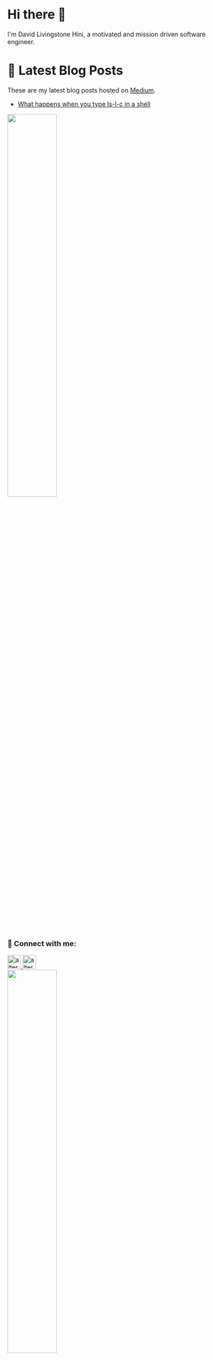 # Hi there 👋
I'm David Livingstone Hini, a motivated and mission driven software engineer. 

# 📝 Latest Blog Posts
These are my latest blog posts hosted on <a href="https://medium.com">Medium</a>.

<!-- BLOG-POST-LIST:START -->
- [What happens when you type ls-l-c in a shell](https://medium.com/@kwamelivingstone77/what-happens-when-you-type-ls-l-c-in-a-shell-and-hit-enter-89fbb4094139)
<!-- BLOG-POST-LIST:END -->

<img width="47%" src="https://github-readme-stats.vercel.app/api/top-langs/?username=DavidLivingstoneHini&layout=compact&show_icons=true&theme=cobalt" />

<br>

### 🤝 Connect with me:
<a href="https://linkedin.com/in/livingstone-david-kwame-hini-bba016176/">
<img src="images/linkedin.png" alt="alternate text"
width="30px" height="height">
</a> 
<a href="https://medium.com/@kwamelivingstone77">
<img src="images/medium.png" alt="alternate text"
width="30px" height="height">
</a> 

<br>

<img width="47%" src="https://github-readme-stats.vercel.app/api?username=DavidLivingstoneHini&show_icons=true&theme=cobalt" />
